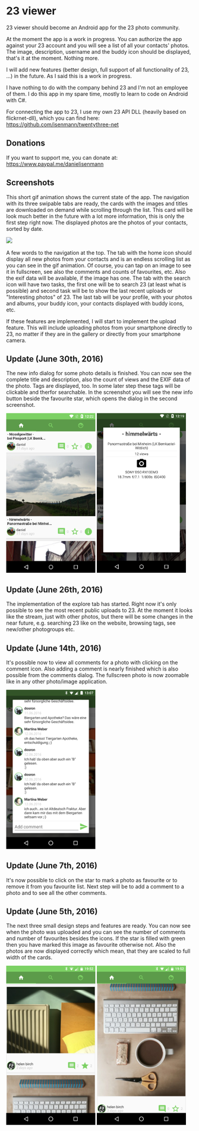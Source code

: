 # 23 viewer

23 viewer should become an Android app for the 23 photo community. 

At the moment the app is a work in progress. You can authorize the app against your 23 account and you will see a list of all your contacts' photos. The image, description, username and the buddy icon should be displayed, that's it at the moment. Nothing more.

I will add new features (better design, full support of all functionality of 23, ...) in the future. As I said this is a work in progress.

I have nothing to do with the company behind 23 and I'm not an employee of them. I do this app in my spare time, mostly to learn to code on Android with C#.

For connecting the app to 23, I use my own 23 API DLL (heavily based on flickrnet-dll), which you can find here: https://github.com/isenmann/twentythree-net

## Donations

If you want to support me, you can donate at: https://www.paypal.me/danielisenmann

## Screenshots

This short gif animation shows the current state of the app. The navigation with its three swipable tabs are ready, the cards with the images and titles are downloaded on demand while scrolling through the list. This card will be look much better in the future with a lot more information, this is only the first step right now. The displayed photos are the photos of your contacts, sorted by date.

<img src="https://raw.githubusercontent.com/isenmann/23viewer/master/Screenshots/StreamAnimation.gif" width="240">

A few words to the navigation at the top. The tab with the home icon should display all new photos from your contacts and is an endless scrolling list as you can see in the gif animation. Of course, you can tap on an image to see it in fullscreen, see also the comments and counts of favourites, etc. Also the exif data will be available, if the image has one. The tab with the search icon will have two tasks, the first one will be to search 23 (at least what is possible) and second task will be to show the last recent uploads or "Interesting photos" of 23. The last tab will be your profile, with your photos and albums, your buddy icon, your contacts displayed with buddy icons, etc. 

If these features are implemented, I will start to implement the upload feature. This will include uploading photos from your smartphone directly to 23, no matter if they are in the gallery or directly from your smartphone camera.

## Update (June 30th, 2016)

The new info dialog for some photo details is finished. You can now see the complete title and description, also the count of views and the EXIF data of the photo. Tags are displayed, too. In some later step these tags will be clickable and therfor searchable. In the screenshot you will see the new info button beside the favourite star, which opens the dialog in the second screenshot. 

<img src="https://raw.githubusercontent.com/isenmann/23viewer/master/Screenshots/infoButton.png" width="240">
<img src="https://raw.githubusercontent.com/isenmann/23viewer/master/Screenshots/photoDetailsDialog.png" width="240">

## Update (June 26th, 2016)

The implementation of the explore tab has started. Right now it's only possible to see the most recent public uploads to 23. At the moment it looks like the stream, just with other photos, but there will be some changes in the near future, e.g. searching 23 like on the website, browsing tags, see new/other photogroups etc. 

## Update (June 14th, 2016)

It's possible now to view all comments for a photo with clicking on the comment icon. Also adding a comment is nearly finished which is also possible from the comments dialog. The fullscreen photo is now zoomable like in any other photo/image application.

<img src="https://raw.githubusercontent.com/isenmann/23viewer/master/Screenshots/commentsDialog.png" width="240">

## Update (June 7th, 2016)

It's now possible to click on the star to mark a photo as favourite or to remove it from you favourite list. Next step will be to add a comment to a photo and to see all the other comments.

## Update (June 5th, 2016)

The next three small design steps and features are ready. You can now see when the photo was uploaded and you can see the number of comments and number of favourites besides the icons. If the star is filled with green then you have marked this image as favourite otherwise not. Also the photos are now displayed correctly which mean, that they are scaled to full width of the cards. 

<img src="https://raw.githubusercontent.com/isenmann/23viewer/master/Screenshots/LatestScreenshot.png" width="240">
<img src="https://raw.githubusercontent.com/isenmann/23viewer/master/Screenshots/LatestScreenshot_2.png" width="240">
